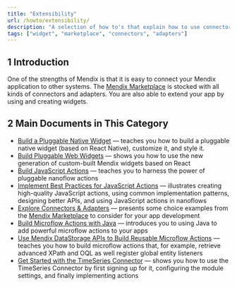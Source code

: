 ```yaml
---
title: "Extensibility"
url: /howto/extensibility/
description: "A selection of how to's that explain how to use connectors and adapters from the Marketplace."
tags: ["widget", "marketplace", "connectors", "adapters"]
---
```


## 1 Introduction

One of the strengths of Mendix is that it is easy to connect your Mendix application to other systems. The [Mendix Marketplace](https://marketplace.mendix.com/) is stocked with all kinds of connectors and adapters. You are also able to extend your app by using and creating widgets.

## 2 Main Documents in This Category

* [Build a Pluggable Native Widget](/howto/extensibility/build-native-widget/) — teaches you how to build a pluggable native widget (based on React Native), customize it, and style it.
* [Build Pluggable Web Widgets](/howto/extensibility/pluggable-widgets/) — shows you how to use the new generation of custom-built Mendix widgets based on React
* [Build JavaScript Actions](/howto/extensibility/build-javascript-actions/) — teaches you to harness the power of pluggable nanoflow actions
* [Implement Best Practices for JavaScript Actions](/howto/extensibility/best-practices-javascript-actions/) — illustrates creating high-quality JavaScript actions, using common implementation patterns, designing better APIs, and using JavaScript actions in nanoflows
* [Explore Connectors & Adapters](/howto/extensibility/explore-connectors-and-adapters/) — presents some choice examples from the [Mendix Marketplace](https://marketplace.mendix.com/) to consider for your app development
* [Build Microflow Actions with Java](/howto/extensibility/howto-connector-kit/) — introduces you to using Java to add powerful microflow actions to your apps
* [Use Mendix DataStorage APIs to Build Reusable Microflow Actions](/howto/extensibility/howto-datastorage-api/) — teaches you how to build microflow actions that, for example, retrieve advanced XPath and OQL as well register global entity listeners
* [Get Started with the TimeSeries Connector](/howto/extensibility/get-started-with-the-timeseries-connector/) — shows you how to use the TimeSeries Connector by first signing up for it, configuring the module settings, and finally implementing actions

